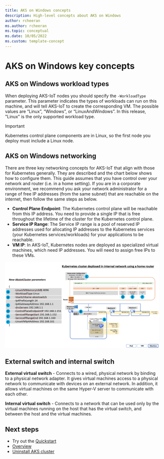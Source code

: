 ```yaml
---
title: AKS on Windows concepts 
description: High-level concepts about AKS on Windows 
author: rcheeran
ms.author: rcheeran
ms.topic: conceptual
ms.date: 10/05/2022
ms.custom: template-concept
---
```


# AKS on Windows key concepts

## AKS on Windows workload types

When deploying AKS-IoT nodes you should specify the `-WorkloadType` parameter. This parameter indicates the types of workloads can run on this machine, and will tell AKS-IoT to create the corresponding VM. The possible values are “Linux”, “Windows”, or “LinuxAndWindows”. In this release, "Linux" is the only supported workload type.

> [!IMPORTANT]
> Kubernetes control plane components are in Linux, so the first node you deploy must include a Linux node.

## AKS on Windows networking

There are three key networking concepts for AKS-IoT that align with those for Kubernetes generally. They are described and the chart below shows how to configure them. This guide assumes that you have control over your network and router (i.e. in a home setting). If you are in a corporate environment, we recommend you ask your network administrator for a range of free IP addresses (from the same subnet) that are reachable on the internet, then follow the same steps as below.

- **Control Plane Endpoint**: The Kubernetes control plane will be reachable from this IP address. You need to provide a single IP that is free throughout the lifetime of the cluster for the Kubernetes control plane.
- **Service IP Range**: The Service IP range is a pool of reserved IP addresses used for allocating IP addresses to the Kubernetes services (your Kubernetes services/workloads) for your applications to be reachable.
- **VM IP**: In AKS-IoT, Kubernetes nodes are deployed as specialized virtual machines, which need IP addresses. You will need to assign free IPs to these VMs.

![networking diagram](media/aks-lite/networking-single.png)

<!-- 
### AKS-IoT default ports
By default, AKS-IoT will open and close these ports on every machine: 45000, 45001, 55000, 65000, 55010, 55001, 55002.

You may change these ports in `Set-AksIotConfig`. See the [module documentation](/docs/AksIoTModule.md). -->

## External switch and internal switch

**External virtual switch** - Connects to a wired, physical network by binding to a physical network adapter. It gives virtual machines access to a physical network to communicate with devices on an external network. In addition, it allows virtual machines on the same Hyper-V server to communicate with each other.

**Internal virtual switch** - Connects to a network that can be used only by the virtual machines running on the host that has the virtual switch, and between the host and the virtual machines.

## Next steps

- Try out the [Quickstart](aks-lite-quickstart.md)
- [Overview](aks-lite-overview.md)
- [Uninstall AKS cluster](aks-lite-howto-uninstall.md)

